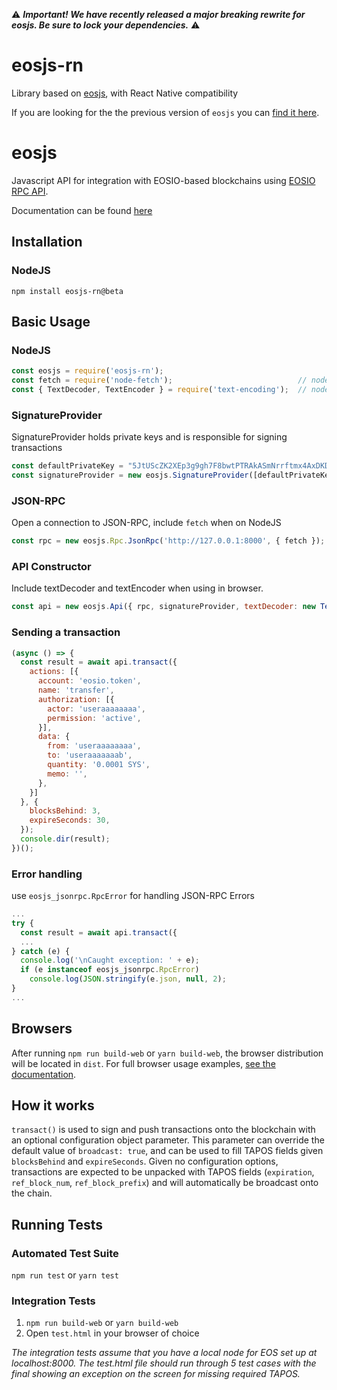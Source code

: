 ⚠️ ***Important! We have recently released a major breaking rewrite for eosjs. Be sure to lock your dependencies.*** ⚠️

# eosjs-rn

Library based on [eosjs](https://github.com/EOSIO/eosjs), with React Native compatibility


If you are looking for the the previous version of `eosjs` you can [find it here](https://github.com/EOSIO/eosjs/tree/v16.0.9).

# eosjs

Javascript API for integration with EOSIO-based blockchains using [EOSIO RPC API](https://developers.eos.io/eosio-nodeos/reference).

Documentation can be found [here](https://eosio.github.io/eosjs)

## Installation

### NodeJS

`npm install eosjs-rn@beta`

## Basic Usage

### NodeJS

```js
const eosjs = require('eosjs-rn');
const fetch = require('node-fetch');                            // node only; not needed in browsers
const { TextDecoder, TextEncoder } = require('text-encoding');  // node, IE11 and IE Edge Browsers
```

### SignatureProvider

SignatureProvider holds private keys and is responsible for signing transactions
```js
const defaultPrivateKey = "5JtUScZK2XEp3g9gh7F8bwtPTRAkASmNrrftmx4AxDKD5K4zDnr"; // useraaaaaaaa
const signatureProvider = new eosjs.SignatureProvider([defaultPrivateKey]);
```

### JSON-RPC

Open a connection to JSON-RPC, include `fetch` when on NodeJS
```js
const rpc = new eosjs.Rpc.JsonRpc('http://127.0.0.1:8000', { fetch });
```

### API Constructor

Include textDecoder and textEncoder when using in browser.
```js
const api = new eosjs.Api({ rpc, signatureProvider, textDecoder: new TextDecoder(), textEncoder: new TextEncoder() });
```

### Sending a transaction

```js
(async () => {
  const result = await api.transact({
    actions: [{
      account: 'eosio.token',
      name: 'transfer',
      authorization: [{
        actor: 'useraaaaaaaa',
        permission: 'active',
      }],
      data: {
        from: 'useraaaaaaaa',
        to: 'useraaaaaaab',
        quantity: '0.0001 SYS',
        memo: '',
      },
    }]
  }, {
    blocksBehind: 3,
    expireSeconds: 30,
  });
  console.dir(result);
})();
```

### Error handling

use `eosjs_jsonrpc.RpcError` for handling JSON-RPC Errors
```js
...
try {
  const result = await api.transact({
  ...
} catch (e) {
  console.log('\nCaught exception: ' + e);
  if (e instanceof eosjs_jsonrpc.RpcError)
    console.log(JSON.stringify(e.json, null, 2);
}
...
```

## Browsers

After running `npm run build-web` or `yarn build-web`, the browser distribution will be located in `dist`. For full browser usage examples, [see the documentation](https://eosio.github.io/eosjs/static/3.-Browsers.html).

## How it works

`transact()` is used to sign and push transactions onto the blockchain with an optional configuration object parameter.  This parameter can override the default value of `broadcast: true`, and can be used to fill TAPOS fields given `blocksBehind` and `expireSeconds`.  Given no configuration options, transactions are expected to be unpacked with TAPOS fields (`expiration`, `ref_block_num`, `ref_block_prefix`) and will automatically be broadcast onto the chain.


## Running Tests

### Automated Test Suite
`npm run test` or `yarn test`

### Integration Tests
1. `npm run build-web` or `yarn build-web`
1. Open `test.html` in your browser of choice

*The integration tests assume that you have a local node for EOS set up at localhost:8000. The test.html file should run through 5 test cases with the final showing an exception on the screen for missing required TAPOS.*
